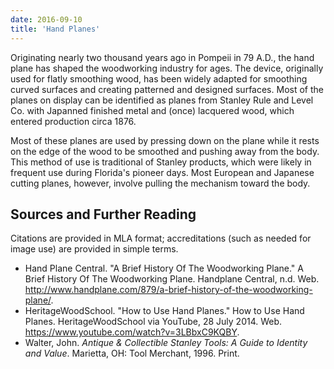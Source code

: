 ```yaml
---
date: 2016-09-10
title: 'Hand Planes'
---
```


Originating nearly two thousand years ago in Pompeii in 79 A.D., the hand plane has shaped the woodworking industry for ages. The device, originally used for flatly smoothing wood, has been widely adapted for smoothing curved surfaces and creating patterned and designed surfaces. Most of the planes on display can be identified as planes from Stanley Rule and Level Co. with Japanned finished metal and (once) lacquered wood, which entered production circa 1876.

Most of these planes are used by pressing down on the plane while it rests on the edge of the wood to be smoothed and pushing away from the body. This method of use is traditional of Stanley products, which were likely in frequent use during Florida's pioneer days. Most European and Japanese cutting planes, however, involve pulling the mechanism toward the body.

## Sources and Further Reading
Citations are provided in MLA format; accreditations (such as needed for image use) are provided in simple terms.

* Hand Plane Central. "A Brief History Of The Woodworking Plane." A Brief History Of The Woodworking Plane. Handplane Central, n.d. Web. <http://www.handplane.com/879/a-brief-history-of-the-woodworking-plane/>. 
* HeritageWoodSchool. "How to Use Hand Planes." How to Use Hand Planes. HeritageWoodSchool via YouTube, 28 July 2014. Web. <https://www.youtube.com/watch?v=3LBbxC9KQBY>.
* Walter, John. _Antique & Collectible Stanley Tools: A Guide to Identity and Value_. Marietta, OH: Tool Merchant, 1996. Print. 
